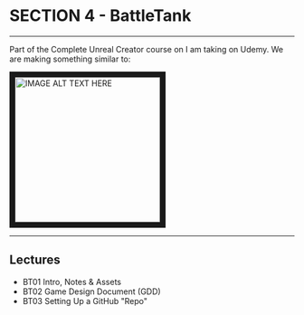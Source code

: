 # SECTION 4 - BattleTank
****

Part of the Complete Unreal Creator course on I am taking on Udemy. We are making something similar to:

<a href="http://www.youtube.com/watch?feature=player_embedded&v=https://www.youtube.com/watch?v=iJXvmedxF-M
" target="_blank"><img src="https://upload.wikimedia.org/wikipedia/en/b/b8/World_of_Tanks.jpg" 
alt="IMAGE ALT TEXT HERE" width="256" height="256" border="10" /></a>



---

## Lectures
* BT01 Intro, Notes & Assets
* BT02 Game Design Document (GDD)
* BT03 Setting Up a GitHub "Repo"
